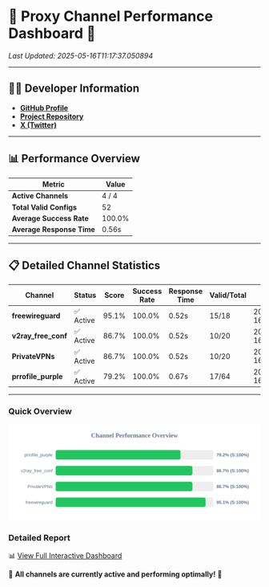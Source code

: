 # 🌟 Proxy Channel Performance Dashboard 🌟

_Last Updated: 2025-05-16T11:17:37.050894_

---

## 👩‍💻 Developer Information

- **[GitHub Profile](https://github.com/4n0nymou3)**  
- **[Project Repository](https://github.com/4n0nymou3/multi-proxy-config-fetcher)**  
- **[X (Twitter)](https://x.com/4n0nymou3)**  

---

## 📊 Performance Overview

| Metric                | Value       |
|-----------------------|-------------|
| **Active Channels**   | 4 / 4       |
| **Total Valid Configs** | 52          |
| **Average Success Rate** | 100.0%      |
| **Average Response Time** | 0.56s       |

---

## 📋 Detailed Channel Statistics

| Channel          | Status     | Score  | Success Rate | Response Time | Valid/Total | Last Success               |
|------------------|------------|--------|--------------|---------------|-------------|----------------------------|
| **freewireguard**  | ✅ Active  | 95.1%  | 100.0% | 0.52s         | 15/18       | 2025-05-16T11:17:37.049107 |
| **v2ray_free_conf**  | ✅ Active  | 86.7%  | 100.0% | 0.52s         | 10/20       | 2025-05-16T11:17:35.950864 |
| **PrivateVPNs**  | ✅ Active  | 86.7%  | 100.0% | 0.52s         | 10/20       | 2025-05-16T11:17:36.504113 |
| **prrofile_purple**  | ✅ Active  | 79.2%  | 100.0% | 0.67s         | 17/64       | 2025-05-16T11:17:35.372302 |

---

### Quick Overview
<div align="center">
  <a href="https://raw.githubusercontent.com/nullluser/NullRepo/refs/heads/main/assets/channel_stats_chart.svg">
    <img src="https://raw.githubusercontent.com/nullluser/NullRepo/refs/heads/main/assets/channel_stats_chart.svg" alt="Source Performance Statistics" width="800">
  </a>
</div>

### Detailed Report
📊 [View Full Interactive Dashboard](https://htmlpreview.github.io/?https://github.com/nullluser/NullRepo/blob/main/assets/performance_report.html)

🎉 **All channels are currently active and performing optimally!** 🎉

